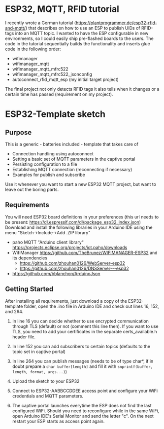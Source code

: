 # ESP32, MQTT, RFID tutorial
I recently wrote a German tutorial (https://plantprogrammer.de/esp32-rfid-and-mqtt/) that describes on how to use an ESP to publish UIDs of RFID-tags into an MQTT topic. I wanted to have the ESP configurable in new environments, so I could easily ship pre-flashed boards to the users.
The code in the tutorial sequentially builds the functionality and inserts glue code in the following order:
* wifimanager
* wifimanager_mqtt
* wifimanager_mqtt_mfrc522
* wifimanager_mqtt_mfrc522_jsonconfig
* autoconnect_rfid_mqtt_esp (my initial target project)

The final project not only detects RFID tags it also tells when it changes or a certain time has passed (requirement on my project).

# ESP32-Template sketch
## Purpose
This is a generic - batteries included - template that takes care of 
* Connection handling using autoconnect
* Setting a basic set of MQTT parameters in the captive portal
* Persisting configuration to a file
* Establishing MQTT connection (reconnecting if necessary)
* Examples for publish and subscribe 

Use it whenever you want to start a new ESP32 MQTT project, but want to leave out the boring parts.

## Requirements
You will need ESP32 board definitions in your preferences (this url needs to be present: https://dl.espressif.com/dl/package_esp32_index.json)
Download and install the following libraries in your Arduino IDE using the menu "Sketch->Include->Add .ZIP library"
* paho MQTT "Arduino client library" https://projects.eclipse.org/projects/iot.paho/downloads
* WifiManager https://github.com/TheBrunez/WIFIMANAGER-ESP32 and its dependencies
    * https://github.com/zhouhan0126/WebServer-esp32
    * https://github.com/zhouhan0126/DNSServer---esp32
* https://github.com/bblanchon/ArduinoJson

## Getting Started
After installing all requirements, just download a copy of the ESP32-template folder, open the .ino file in Arduino IDE and check out lines 16, 152, and 264.

1. In line 16 you can decide whether to use encrypted communication through TLS (default) or not (comment this line then). If you want to use TLS, you need to add your certificates in the separate certs_available.h header file.

2. In line 152 you can add subscribers to certain topics (defaults to the topic set in captive portal)

3. In line 264 you can publish messages (needs to be of type char*, if in doubt prepare a `char buffer[length]` and fill it with `snprintf(buffer, length, format, args...)`)

4. Upload the sketch to your ESP32

5. Connect to ESP32-AABBCCDDEE access point and configure your WiFi credentials and MQTT parameters.

6. The captive portal launches everytime the ESP does not find the last configured WiFi. Should you need to reconfigure while in the same WiFi, open Arduino IDE's Serial Monitor and send the letter "c". On the next restart your ESP starts as access point again.


